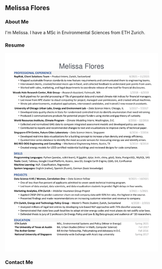 ## Melissa Flores

### About Me

I'm Melissa. I have a MSc in Environmental Sciences from ETH Zurich. 

### Resume

<img src="pdfs/MF Resume.png" alt="Melissa Flores's one-page resume" class="inline"/>

### Contact Me
<a href="http://linkedin.com/in/{{ author.linkedin | cgi_escape }}" class="author-social" target="_blank"></a>
